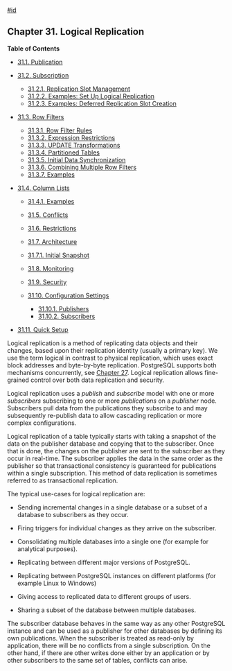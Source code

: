[#id](#LOGICAL-REPLICATION)

## Chapter 31. Logical Replication

**Table of Contents**

  * [31.1. Publication](logical-replication-publication)
  * [31.2. Subscription](logical-replication-subscription)

    - [31.2.1. Replication Slot Management](logical-replication-subscription#LOGICAL-REPLICATION-SUBSCRIPTION-SLOT)
    - [31.2.2. Examples: Set Up Logical Replication](logical-replication-subscription#LOGICAL-REPLICATION-SUBSCRIPTION-EXAMPLES)
    - [31.2.3. Examples: Deferred Replication Slot Creation](logical-replication-subscription#LOGICAL-REPLICATION-SUBSCRIPTION-EXAMPLES-DEFERRED-SLOT)

* [31.3. Row Filters](logical-replication-row-filter)

    * [31.3.1. Row Filter Rules](logical-replication-row-filter#LOGICAL-REPLICATION-ROW-FILTER-RULES)
    * [31.3.2. Expression Restrictions](logical-replication-row-filter#LOGICAL-REPLICATION-ROW-FILTER-RESTRICTIONS)
    * [31.3.3. UPDATE Transformations](logical-replication-row-filter#LOGICAL-REPLICATION-ROW-FILTER-TRANSFORMATIONS)
    * [31.3.4. Partitioned Tables](logical-replication-row-filter#LOGICAL-REPLICATION-ROW-FILTER-PARTITIONED-TABLE)
    * [31.3.5. Initial Data Synchronization](logical-replication-row-filter#LOGICAL-REPLICATION-ROW-FILTER-INITIAL-DATA-SYNC)
    * [31.3.6. Combining Multiple Row Filters](logical-replication-row-filter#LOGICAL-REPLICATION-ROW-FILTER-COMBINING)
    * [31.3.7. Examples](logical-replication-row-filter#LOGICAL-REPLICATION-ROW-FILTER-EXAMPLES)

* [31.4. Column Lists](logical-replication-col-lists)

  * [31.4.1. Examples](logical-replication-col-lists#LOGICAL-REPLICATION-COL-LIST-EXAMPLES)

  * [31.5. Conflicts](logical-replication-conflicts)
  * [31.6. Restrictions](logical-replication-restrictions)
  * [31.7. Architecture](logical-replication-architecture)

  - [31.7.1. Initial Snapshot](logical-replication-architecture#LOGICAL-REPLICATION-SNAPSHOT)

  * [31.8. Monitoring](logical-replication-monitoring)
  * [31.9. Security](logical-replication-security)
  * [31.10. Configuration Settings](logical-replication-config)

    - [31.10.1. Publishers](logical-replication-config#LOGICAL-REPLICATION-CONFIG-PUBLISHER)
    - [31.10.2. Subscribers](logical-replication-config#LOGICAL-REPLICATION-CONFIG-SUBSCRIBER)

* [31.11. Quick Setup](logical-replication-quick-setup)

Logical replication is a method of replicating data objects and their changes, based upon their replication identity (usually a primary key). We use the term logical in contrast to physical replication, which uses exact block addresses and byte-by-byte replication. PostgreSQL supports both mechanisms concurrently, see [Chapter 27](high-availability). Logical replication allows fine-grained control over both data replication and security.

Logical replication uses a *publish* and *subscribe* model with one or more *subscribers* subscribing to one or more *publications* on a *publisher* node. Subscribers pull data from the publications they subscribe to and may subsequently re-publish data to allow cascading replication or more complex configurations.

Logical replication of a table typically starts with taking a snapshot of the data on the publisher database and copying that to the subscriber. Once that is done, the changes on the publisher are sent to the subscriber as they occur in real-time. The subscriber applies the data in the same order as the publisher so that transactional consistency is guaranteed for publications within a single subscription. This method of data replication is sometimes referred to as transactional replication.

The typical use-cases for logical replication are:

* Sending incremental changes in a single database or a subset of a database to subscribers as they occur.

* Firing triggers for individual changes as they arrive on the subscriber.

* Consolidating multiple databases into a single one (for example for analytical purposes).

* Replicating between different major versions of PostgreSQL.

* Replicating between PostgreSQL instances on different platforms (for example Linux to Windows)

* Giving access to replicated data to different groups of users.

* Sharing a subset of the database between multiple databases.

The subscriber database behaves in the same way as any other PostgreSQL instance and can be used as a publisher for other databases by defining its own publications. When the subscriber is treated as read-only by application, there will be no conflicts from a single subscription. On the other hand, if there are other writes done either by an application or by other subscribers to the same set of tables, conflicts can arise.